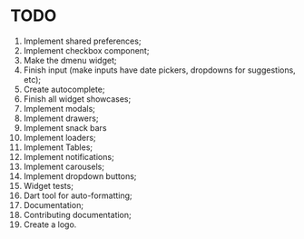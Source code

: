 # TODO

1. Implement shared preferences;
1. Implement checkbox component;
1. Make the dmenu widget;
1. Finish input (make inputs have date pickers, dropdowns for suggestions, etc);
1. Create autocomplete;
1. Finish all widget showcases;
1. Implement modals;
1. Implement drawers;
1. Implement snack bars
1. Implement loaders;
1. Implement Tables;
1. Implement notifications;
1. Implement carousels;
1. Implement dropdown buttons;
1. Widget tests;
1. Dart tool for auto-formatting;
1. Documentation;
1. Contributing documentation;
1. Create a logo.
